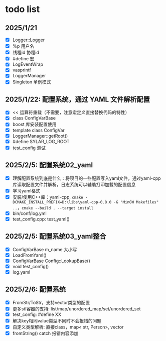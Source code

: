 # todo list
## 2025/1/21
- [x] Logger::Logger
- [x] %p 用户名
- [x] 线程id 协程id
- [x] #define 宏
- [x] LogEventWrap 	
- [x] vasprintf
- [x] LoggerManager
- [x] Singleton 单例模式

## 2025/1/22: 配置系统，通过 YAML 文件解析配置
- [x] << 运算符重载（不需要，注意宏定义直接替换代码的特性）
- [x] class ConfigVarBase
- [x] boost 库安装配置使用
- [x] template class ConfigVar
- [x] LoggerManager::getRoot()
- [x] #define SYLAR_LOG_ROOT
- [x] test_config 测试

## 2025/2/5: 配置系统02_yaml
- [x] 理解配置系统到底是什么：将项目的一些配置写入yaml文件，通过yaml-cpp库读取配置文件并解析，日志系统可以辅助打印加载的配置信息
- [x] 学习yaml格式
- [x] 安装/使用C++库：yaml-cpp, `cmake -DCMAKE_INSTALL_PREFIX=D:\libs\yaml-cpp-0.8.0 -G "MinGW Makefiles" ..`，`cmake --build . --target install`
- [x] bin/conf/log.yml
- [x] test_config.cpp: test_yaml()

## 2025/2/5: 配置系统03_yaml整合
- [x] ConfigVarBase m_name 大小写
- [x] LoadFromYaml()
- [x] ConfigVarBase Config::LookupBase()
- [x] void test_config()
- [x] log.yaml

## 2025/2/6: 配置系统
- [x] FromStr/ToStr，支持vector类型的配置
- [x] 更多stl容器的支持: list/map/unordered_map/set/unordered_set
- [x] test_config: #define XX
- [x] 解决key相同value类型不同时不会报错的问题
- [x] 自定义类型解析: 直接class，map< str, Person>, vector<Person>
- [x] fromString() catch 报错内容添加